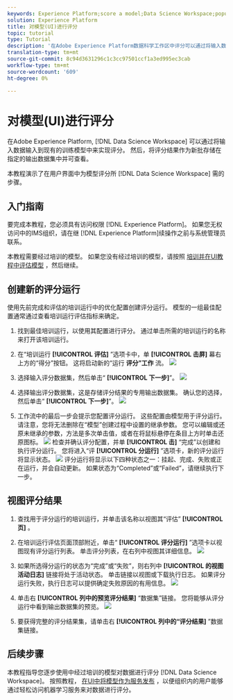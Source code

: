 ```yaml
---
keywords: Experience Platform;score a model;Data Science Workspace;popular topics;ui;scoring run;scoring results
solution: Experience Platform
title: 对模型(UI)进行评分
topic: tutorial
type: Tutorial
description: '在Adobe Experience Platform数据科学工作区中评分可以通过将输入数据输入到现有训练好的模型中来实现。 然后，将评分结果作为新批存储在指定的输出数据集中并可查看。 '
translation-type: tm+mt
source-git-commit: 8c94d3631296c1c3cc97501ccf1a3ed995ec3cab
workflow-type: tm+mt
source-wordcount: '609'
ht-degree: 0%

---
```



# 对模型(UI)进行评分

在Adobe Experience Platform, [!DNL Data Science Workspace] 可以通过将输入数据输入到现有的训练模型中来实现评分。 然后，将评分结果作为新批存储在指定的输出数据集中并可查看。

本教程演示了在用户界面中为模型评分所 [!DNL Data Science Workspace] 需的步骤。

## 入门指南

要完成本教程，您必须具有访问权限 [!DNL Experience Platform]。 如果您无权访问中的IMS组织，请在继 [!DNL Experience Platform]续操作之前与系统管理员联系。

本教程需要经过培训的模型。 如果您没有经过培训的模型，请按照 [培训并在UI教程中评估模型](./train-evaluate-model-ui.md) ，然后继续。

## 创建新的评分运行

使用先前完成和评估的培训运行中的优化配置创建评分运行。 模型的一组最佳配置通常通过查看培训运行评估指标来确定。

1. 找到最佳培训运行，以使用其配置进行评分。 通过单击所需的培训运行的名称来打开该培训运行。

2. 在“培训运行 **[!UICONTROL 评估]** ”选项卡中，单 **[!UICONTROL 击屏]** 幕右上方的“得分”按钮。 这将启动新的“运行 **评分”工作** 流。
   ![](../images/models-recipes/score/training_run_overview.png)

3. 选择输入评分数据集，然后单击“ **[!UICONTROL 下一步]**”。
   ![](../images/models-recipes/score/scoring_input.png)

4. 选择输出评分数据集，这是存储评分结果的专用输出数据集。 确认您的选择，然后单击“ **[!UICONTROL 下一步]**”。
   ![](../images/models-recipes/score/scoring_results.png)

5. 工作流中的最后一步会提示您配置评分运行。 这些配置由模型用于评分运行。
请注意，您将无法删除在“模型”创建过程中设置的继承参数。 您可以编辑或还原未继承的参数，方法是多次单击值，或者在将鼠标悬停在条目上方时单击还原图标。
   ![](../images/models-recipes/score/configuration.png)
检查并确认评分配置，并单 **[!UICONTROL 击]** “完成”以创建和执行评分运行。 您将进入“评 **[!UICONTROL 分运行]** ”选项卡，新的评分运行将显示状态。
   ![](../images/models-recipes/score/scoring_runs_tab.png)
评分运行将显示以下四种状态之一：挂起、完成、失败或正在运行，并会自动更新。 如果状态为“Completed”或“Failed”，请继续执行下一步。

## 视图评分结果

1. 查找用于评分运行的培训运行，并单击该名称以视图其“评估” **[!UICONTROL 页]** 。

2. 在培训运行评估页面顶部附近，单击“ **[!UICONTROL 评分运行]** ”选项卡以视图现有评分运行列表。 单击评分列表，在右列中视图其详细信息。
   ![](../images/models-recipes/score/view_details.png)

3. 如果所选得分运行的状态为“完成”或“失败”，则右列中 **[!UICONTROL 的视图活动日志]** 链接将处于活动状态。 单击链接以视图或下载执行日志。 如果评分运行失败，执行日志可以提供确定失败原因的有用信息。
   ![](../images/models-recipes/score/activity_logs.png)

4. 单击右 **[!UICONTROL 列中的预览评分结果]** “数据集”链接。 您将能够从评分运行中看到输出数据集的预览。
   ![](../images/models-recipes/score/preview_results.png)

5. 要获得完整的评分结果集，请单击右 **[!UICONTROL 列中的“评分结果]** ”数据集链接。

## 后续步骤

本教程指导您逐步使用中经过培训的模型对数据进行评分 [!DNL Data Science Workspace]。 按照教程， [在UI中将模型作为服务发布](./publish-model-service-ui.md) ，以便组织内的用户能够通过轻松访问机器学习服务来对数据进行评分。

